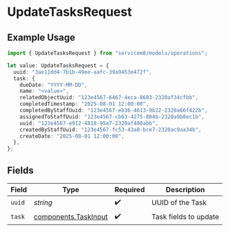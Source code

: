 # UpdateTasksRequest

## Example Usage

```typescript
import { UpdateTasksRequest } from "servicem8/models/operations";

let value: UpdateTasksRequest = {
  uuid: "3ae11dd4-7b1b-49ee-aafc-39a9453e472f",
  task: {
    dueDate: "YYYY-MM-DD",
    name: "<value>",
    relatedObjectUuid: "123e4567-6467-4eca-8683-2320af34cfbb",
    completedTimestamp: "2025-08-01 12:00:00",
    completedByStaffUuid: "123e4567-eb36-4613-9b22-2320a66f422b",
    assignedToStaffUuid: "123e4567-cb63-4275-804b-2320a9b8ec1b",
    uuid: "123e4567-e912-4818-95a7-2320af480abb",
    createdByStaffUuid: "123e4567-fc53-43a0-bce7-2320ac9aa34b",
    createDate: "2025-08-01 12:00:00",
  },
};
```

## Fields

| Field                                                        | Type                                                         | Required                                                     | Description                                                  |
| ------------------------------------------------------------ | ------------------------------------------------------------ | ------------------------------------------------------------ | ------------------------------------------------------------ |
| `uuid`                                                       | *string*                                                     | :heavy_check_mark:                                           | UUID of the Task                                             |
| `task`                                                       | [components.TaskInput](../../models/components/taskinput.md) | :heavy_check_mark:                                           | Task fields to update                                        |